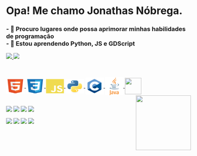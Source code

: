 <h1>Opa! Me chamo Jonathas Nóbrega.</h1>

<h3>- 📝 Procuro lugares onde possa aprimorar minhas habilidades de programação <br>
- 🌱 Estou aprendendo Python, JS e GDScript</h3>

<div>
  <a href="https://github.com/JohnnyStalker">
  <img height="180px" width="auto" src="https://github-readme-stats.vercel.app/api?username=JohnnyStalker&show_icons=true&theme=dark&include_all_commits=true&count_private=true"/>
  <img height="118px" width="auto" src="https://github-readme-stats.vercel.app/api/top-langs/?username=JohnnyStalker&layout=compact&langs_count=7&theme=dark"/>
</div>
  
##
  
 <div style="display: inline_block"><br>
  <img align="center" height="40" width="50" src="https://raw.githubusercontent.com/devicons/devicon/master/icons/html5/html5-original.svg">
  <img align="center" height="40" width="50" src="https://raw.githubusercontent.com/devicons/devicon/master/icons/css3/css3-original.svg">
  <img align="center" height="40" width="50" src="https://raw.githubusercontent.com/devicons/devicon/master/icons/javascript/javascript-plain.svg">
  <img align="center" height="40" width="50" src="https://raw.githubusercontent.com/devicons/devicon/master/icons/python/python-original.svg">
  <img align="center" height="45" width="50" src="https://raw.githubusercontent.com/github/explore/f3e22f0dca2be955676bc70d6214b95b13354ee8/topics/c/c.png">
  <img align="center" height="50" width="50" src="https://raw.githubusercontent.com/github/explore/5b3600551e122a3277c2c5368af2ad5725ffa9a1/topics/java/java.png">
   <img align="center" height="45" width="45" src="https://freepngimg.com/thumb/penguin/75902-tux-kernel-racer-penguins-linux-penguin.png">
  
  <img align="right"  height="150" width="150" src="https://cdn.discordapp.com/attachments/851880247614767124/871425731119415326/ezgif.com-gif-maker.gif">
</div>
 
##
  
<div>
  <a href="https://www.linkedin.com/in/jonathasnjohnny/" target="_blank"><img src="https://img.shields.io/badge/LinkedIn-0077B5?style=for-the-badge&logo=linkedin&logoColor=white" target="_blank"></a> 
  <a href="https://twitter.com/JStalkerLee" target="_blank"><img src="https://img.shields.io/badge/Twitter-1DA1F2?style=for-the-badge&logo=twitter&logoColor=white" target="_blank"></a>
  <a href="https://discord.gg/qPe2huZ" target="_blank"><img src="https://img.shields.io/badge/Discord-7289DA?style=for-the-badge&logo=discord&logoColor=white" target="_blank"></a> 
  <a href = "mailto:jonathasnobrega59@gmail.com"><img src="https://img.shields.io/badge/-Gmail-%23333?style=for-the-badge&logo=gmail&logoColor=white" target="_blank"></a><br>
  
  <a href="http://wa.me/+5583981339816" target="_blank"><img src="https://img.shields.io/badge/WhatsApp-25D366?style=for-the-badge&logo=whatsapp&logoColor=white" target="_blank"></a> 
  <a href="https://www.reddit.com/user/JohnnyStalkerLee" target="_blank"><img src="https://img.shields.io/badge/Reddit-FF4500?style=for-the-badge&logo=reddit&logoColor=white" target="_blank"></a> 
  <a href="https://www.twitch.tv/JohnnyStalkerLee" target="_blank"><img src="https://img.shields.io/badge/Twitch-9146FF?style=for-the-badge&logo=twitch&logoColor=white" target="_blank"></a>
  <a href="https://steamcommunity.com/id/JohnnyStalkerLee/" target="_blank"><img src="https://img.shields.io/badge/Steam-000000?style=for-the-badge&logo=steam&logoColor=white" target="_blank"></a> 
</div>

##
